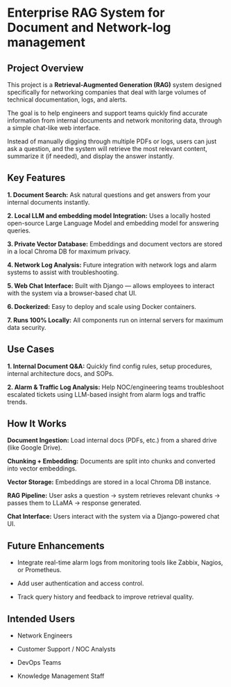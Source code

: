 # Enterprise RAG System for Document and Network-log management
## Project Overview
This project is a **Retrieval-Augmented Generation (RAG)** system designed specifically for networking companies that deal with large volumes of technical documentation, logs, and alerts.

The goal is to help engineers and support teams quickly find accurate information from internal documents and network monitoring data, through a simple chat-like web interface.

Instead of manually digging through multiple PDFs or logs, users can just ask a question, and the system will retrieve the most relevant content, summarize it (if needed), and display the answer instantly.

## Key Features
**1. Document Search:** Ask natural questions and get answers from your internal documents instantly.

**2. Local LLM and embedding model Integration:** Uses a locally hosted open-source Large Language Model and embedding model for answering queries.

**3. Private Vector Database:** Embeddings and document vectors are stored in a local Chroma DB for maximum privacy.

**4. Network Log Analysis:** Future integration with network logs and alarm systems to assist with troubleshooting.

**5. Web Chat Interface:** Built with Django — allows employees to interact with the system via a browser-based chat UI.

**6. Dockerized:** Easy to deploy and scale using Docker containers.

**7. Runs 100% Locally:** All components run on internal servers for maximum data security.

## Use Cases
**1. Internal Document Q&A:** Quickly find config rules, setup procedures, internal architecture docs, and SOPs.

**2. Alarm & Traffic Log Analysis:** Help NOC/engineering teams troubleshoot escalated tickets using LLM-based insight from alarm logs and traffic trends.

## How It Works

**Document Ingestion:** Load internal docs (PDFs, etc.) from a shared drive (like Google Drive).

**Chunking + Embedding:** Documents are split into chunks and converted into vector embeddings.

**Vector Storage:** Embeddings are stored in a local Chroma DB instance.

**RAG Pipeline:** User asks a question → system retrieves relevant chunks → passes them to LLaMA → response generated.

**Chat Interface:** Users interact with the system via a Django-powered chat UI.

## Future Enhancements

- Integrate real-time alarm logs from monitoring tools like Zabbix, Nagios, or Prometheus.

- Add user authentication and access control.

- Track query history and feedback to improve retrieval quality.

## Intended Users

- Network Engineers

- Customer Support / NOC Analysts

- DevOps Teams

- Knowledge Management Staff

